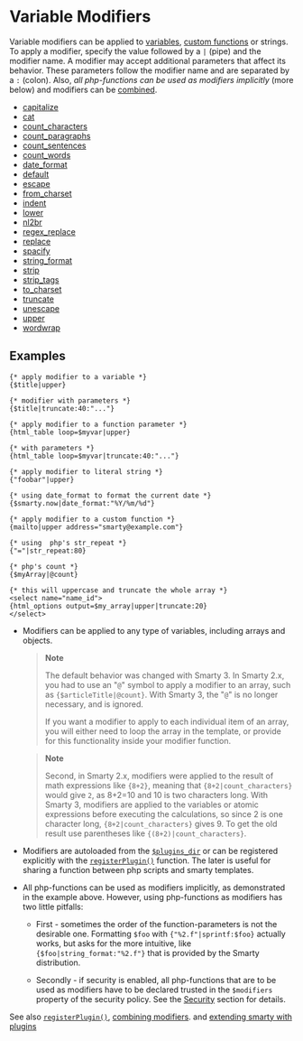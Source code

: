 # Variable Modifiers

Variable modifiers can be applied to
[variables](./language-variables.md), [custom functions](./language-custom-functions.md)
or strings. To apply a modifier,
specify the value followed by a `|` (pipe) and the modifier name. A
modifier may accept additional parameters that affect its behavior.
These parameters follow the modifier name and are separated by a `:`
(colon). Also, *all php-functions can be used as modifiers implicitly*
(more below) and modifiers can be
[combined](./language-combining-modifiers.md).

- [capitalize](./language-modifiers/language-modifier-capitalize.md)
- [cat](./language-modifiers/language-modifier-cat.md)
- [count_characters](./language-modifiers/language-modifier-count-characters.md)
- [count_paragraphs](./language-modifiers/language-modifier-count-paragraphs.md)
- [count_sentences](./language-modifiers/language-modifier-count-sentences.md)
- [count_words](./language-modifiers/language-modifier-count-words.md)
- [date_format](./language-modifiers/language-modifier-date-format.md)
- [default](./language-modifiers/language-modifier-default.md)
- [escape](./language-modifiers/language-modifier-escape.md)
- [from_charset](./language-modifiers/language-modifier-from-charset.md)
- [indent](./language-modifiers/language-modifier-indent.md)
- [lower](./language-modifiers/language-modifier-lower.md)
- [nl2br](./language-modifiers/language-modifier-nl2br.md)
- [regex_replace](./language-modifiers/language-modifier-regex-replace.md)
- [replace](./language-modifiers/language-modifier-replace.md)
- [spacify](./language-modifiers/language-modifier-spacify.md)
- [string_format](./language-modifiers/language-modifier-string-format.md)
- [strip](./language-modifiers/language-modifier-strip.md)
- [strip_tags](./language-modifiers/language-modifier-strip-tags.md)
- [to_charset](./language-modifiers/language-modifier-to-charset.md)
- [truncate](./language-modifiers/language-modifier-truncate.md)
- [unescape](./language-modifiers/language-modifier-unescape.md)
- [upper](./language-modifiers/language-modifier-upper.md)
- [wordwrap](./language-modifiers/language-modifier-wordwrap.md)

## Examples

```smarty
{* apply modifier to a variable *}
{$title|upper}

{* modifier with parameters *}
{$title|truncate:40:"..."}

{* apply modifier to a function parameter *}
{html_table loop=$myvar|upper}

{* with parameters *}
{html_table loop=$myvar|truncate:40:"..."}

{* apply modifier to literal string *}
{"foobar"|upper}

{* using date_format to format the current date *}
{$smarty.now|date_format:"%Y/%m/%d"}

{* apply modifier to a custom function *}
{mailto|upper address="smarty@example.com"}

{* using  php's str_repeat *}
{"="|str_repeat:80}

{* php's count *}
{$myArray|@count}

{* this will uppercase and truncate the whole array *}
<select name="name_id">
{html_options output=$my_array|upper|truncate:20}
</select>
```
      
- Modifiers can be applied to any type of variables, including arrays
    and objects.

    > **Note**
    >
    > The default behavior was changed with Smarty 3. In Smarty 2.x, you
    > had to use an "`@`" symbol to apply a modifier to an array, such
    > as `{$articleTitle|@count}`. With Smarty 3, the "`@`" is no
    > longer necessary, and is ignored.
    >
    > If you want a modifier to apply to each individual item of an
    > array, you will either need to loop the array in the template, or
    > provide for this functionality inside your modifier function.

    > **Note**
    >
    > Second, in Smarty 2.x, modifiers were applied to the result of
    > math expressions like `{8+2}`, meaning that
    > `{8+2|count_characters}` would give `2`, as 8+2=10 and 10 is two
    > characters long. With Smarty 3, modifiers are applied to the
    > variables or atomic expressions before executing the calculations,
    > so since 2 is one character long, `{8+2|count_characters}`
    > gives 9. To get the old result use parentheses like
    > `{(8+2)|count_characters}`.

- Modifiers are autoloaded from the
    [`$plugins_dir`](../programmers/api-variables/variable-plugins-dir.md) or can be registered
    explicitly with the [`registerPlugin()`](../programmers/api-functions/api-register-plugin.md)
    function. The later is useful for sharing a function between php
    scripts and smarty templates.

- All php-functions can be used as modifiers implicitly, as
    demonstrated in the example above. However, using php-functions as
    modifiers has two little pitfalls:

    -   First - sometimes the order of the function-parameters is not
        the desirable one. Formatting `$foo` with
        `{"%2.f"|sprintf:$foo}` actually works, but asks for the more
        intuitive, like `{$foo|string_format:"%2.f"}` that is provided
        by the Smarty distribution.

    -   Secondly - if security is enabled, all php-functions that are to
        be used as modifiers have to be declared trusted in the
        `$modifiers` property of the security policy. See the
        [Security](../programmers/advanced-features/advanced-features-security.md) section for details.

See also [`registerPlugin()`](../programmers/api-functions/api-register-plugin.md), [combining
modifiers](./language-combining-modifiers.md). and [extending smarty with
plugins](../programmers/plugins.md)
